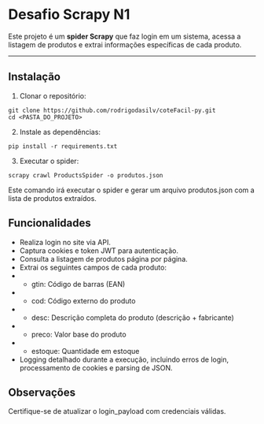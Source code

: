 # Desafio Scrapy N1

Este projeto é um **spider Scrapy** que faz login em um sistema, acessa a listagem de produtos e extrai informações específicas de cada produto.

---

## Instalação

1. Clonar o repositório:
```
git clone https://github.com/rodrigodasilv/coteFacil-py.git
cd <PASTA_DO_PROJETO>
```
2. Instale as dependências:
```
pip install -r requirements.txt
```
3. Executar o spider:
```
scrapy crawl ProductsSpider -o produtos.json
```
Este comando irá executar o spider e gerar um arquivo produtos.json com a lista de produtos extraídos.

## Funcionalidades

- Realiza login no site via API.
- Captura cookies e token JWT para autenticação.
- Consulta a listagem de produtos página por página.
- Extrai os seguintes campos de cada produto:
- - gtin: Código de barras (EAN)
- - cod: Código externo do produto
- - desc: Descrição completa do produto (descrição + fabricante)
- - preco: Valor base do produto
- - estoque: Quantidade em estoque
- Logging detalhado durante a execução, incluindo erros de login, processamento de cookies e parsing de JSON.

## Observações

Certifique-se de atualizar o login_payload com credenciais válidas.

